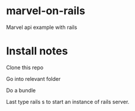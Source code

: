 # marvel-on-rails
Marvel api example with rails

# Install notes
Clone this repo

Go into relevant folder

Do a bundle

Last type rails s to start an instance of rails server.



